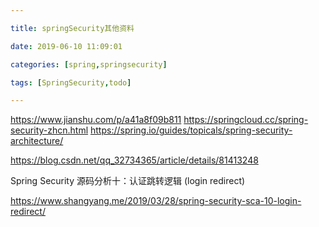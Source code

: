 ```yaml
---

title: springSecurity其他资料

date: 2019-06-10 11:09:01

categories: [spring,springsecurity]

tags: [SpringSecurity,todo]

---
```






<!--more-->

https://www.jianshu.com/p/a41a8f09b811
https://springcloud.cc/spring-security-zhcn.html
https://spring.io/guides/topicals/spring-security-architecture/

https://blog.csdn.net/qq_32734365/article/details/81413248

Spring Security 源码分析十：认证跳转逻辑 (login redirect)

https://www.shangyang.me/2019/03/28/spring-security-sca-10-login-redirect/